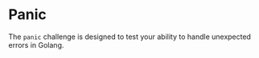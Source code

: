 # Panic

The `panic` challenge is designed to test your ability to handle unexpected errors in Golang.
